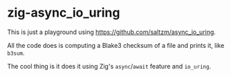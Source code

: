 # zig-async_io_uring

This is just a playground using https://github.com/saltzm/async_io_uring.

All the code does is computing a Blake3 checksum of a file and prints it, like `b3sum`.

The cool thing is it does it using Zig's `async`/`await` feature and `io_uring`.
